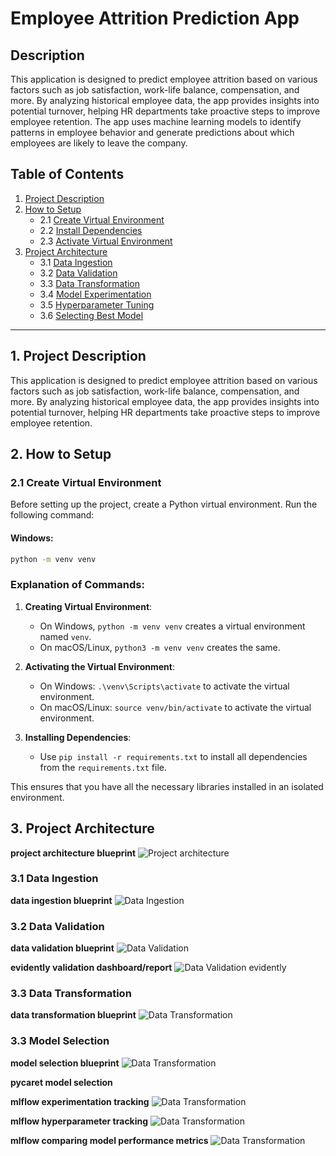 # Employee Attrition Prediction App

## Description

This application is designed to predict employee attrition based on various factors such as job satisfaction, work-life balance, compensation, and more. By analyzing historical employee data, the app provides insights into potential turnover, helping HR departments take proactive steps to improve employee retention. The app uses machine learning models to identify patterns in employee behavior and generate predictions about which employees are likely to leave the company.

## Table of Contents

1. [Project Description](#how-to-setup)
2. [How to Setup](#how-to-setup)
    - 2.1 [Create Virtual Environment](#create-virtual-environment)
    - 2.2 [Install Dependencies](#install-dependencies)
    - 2.3 [Activate Virtual Environment](#activate-virtual-environment)
3. [Project Architecture](#project-architecture)
    - 3.1 [Data Ingestion](#data-ingestion)
    - 3.2 [Data Validation](#data-validation)
    - 3.3 [Data Transformation](#data-transformation)
    - 3.4 [Model Experimentation](#model-experimentation)
    - 3.5 [Hyperparameter Tuning](#hyperparameter-tuning)
    - 3.6 [Selecting Best Model](#selecting-best-model)

---
## 1. Project Description
This application is designed to predict employee attrition based on various factors such as job satisfaction, work-life balance, compensation, and more. By analyzing historical employee data, the app provides insights into potential turnover, helping HR departments take proactive steps to improve employee retention.

## 2. How to Setup

### 2.1 Create Virtual Environment

Before setting up the project, create a Python virtual environment. Run the following command:

#### Windows:
```bash
python -m venv venv
```


### Explanation of Commands:
1. **Creating Virtual Environment**: 
   - On Windows, `python -m venv venv` creates a virtual environment named `venv`.
   - On macOS/Linux, `python3 -m venv venv` creates the same.
   
2. **Activating the Virtual Environment**: 
   - On Windows: `.\venv\Scripts\activate` to activate the virtual environment.
   - On macOS/Linux: `source venv/bin/activate` to activate the virtual environment.

3. **Installing Dependencies**: 
   - Use `pip install -r requirements.txt` to install all dependencies from the `requirements.txt` file.

This ensures that you have all the necessary libraries installed in an isolated environment.

## 3. Project Architecture
**project architecture blueprint**
![Project architecture](https://github.com/SarkarPriyanshu/EmployeesAttritionsApp/blob/main/images/project_archetechture.drawio.png)

### 3.1 Data Ingestion
**data ingestion blueprint**
![Data Ingestion](https://github.com/SarkarPriyanshu/EmployeesAttritionsApp/blob/main/images/data_ingestion.drawio.png)

### 3.2 Data Validation
**data validation blueprint**
![Data Validation](https://github.com/SarkarPriyanshu/EmployeesAttritionsApp/blob/main/images/Data_validation.drawio.png)

**evidently validation dashboard/report**
![Data Validation evidently](https://github.com/SarkarPriyanshu/EmployeesAttritionsApp/blob/main/images/data_validation_evidently_report_dash.png)

### 3.3 Data Transformation
**data transformation blueprint**
![Data Transformation](https://github.com/SarkarPriyanshu/EmployeesAttritionsApp/blob/main/images/DataTransformation.drawio.png)


### 3.3 Model Selection
**model selection blueprint**
![Data Transformation](https://github.com/SarkarPriyanshu/EmployeesAttritionsApp/blob/main/images/Model_Selection.drawio%20(1).png)

**pycaret model selection**


**mlflow experimentation tracking**
![Data Transformation](https://github.com/SarkarPriyanshu/EmployeesAttritionsApp/blob/main/images/mlflow_multiple_model_params_compare.png)

**mlflow hyperparameter tracking**
![Data Transformation](https://github.com/SarkarPriyanshu/EmployeesAttritionsApp/blob/main/images/mlflow_multiple_model_params_compare.png)

**mlflow comparing model performance metrics**
![Data Transformation](https://github.com/SarkarPriyanshu/EmployeesAttritionsApp/blob/main/images/mlflow_comapre_metric_of_multiple_models.png)

